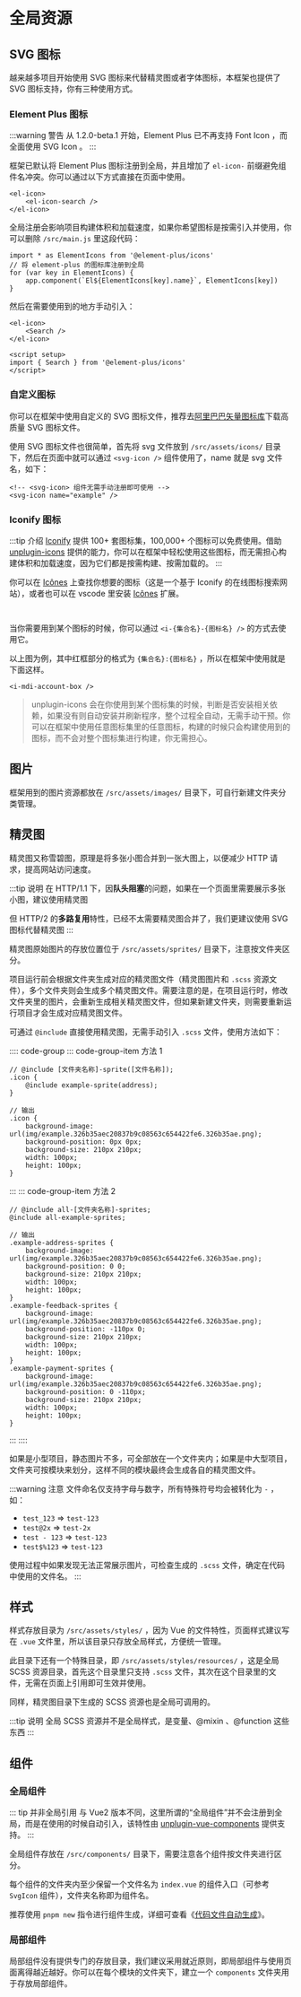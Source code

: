 # 全局资源

## SVG 图标

越来越多项目开始使用 SVG 图标来代替精灵图或者字体图标，本框架也提供了 SVG 图标支持，你有三种使用方式。

### Element Plus 图标

:::warning 警告
从 1.2.0-beta.1 开始，Element Plus 已不再支持 Font Icon ，而全面使用 SVG Icon 。
:::

框架已默认将 Element Plus 图标注册到全局，并且增加了 `el-icon-` 前缀避免组件名冲突。你可以通过以下方式直接在页面中使用。

```vue:no-line-numbers
<el-icon>
    <el-icon-search />
</el-icon>
```

全局注册会影响项目构建体积和加载速度，如果你希望图标是按需引入并使用，你可以删除 `/src/main.js` 里这段代码：

```js:no-line-numbers
import * as ElementIcons from '@element-plus/icons'
// 将 element-plus 的图标库注册到全局
for (var key in ElementIcons) {
    app.component(`El${ElementIcons[key].name}`, ElementIcons[key])
}
```

然后在需要使用到的地方手动引入：

```vue:no-line-numbers
<el-icon>
    <Search />
</el-icon>

<script setup>
import { Search } from '@element-plus/icons'
</script>
```

### 自定义图标

你可以在框架中使用自定义的 SVG 图标文件，推荐去[阿里巴巴矢量图标库](https://www.iconfont.cn/)下载高质量 SVG 图标文件。

使用 SVG 图标文件也很简单，首先将 svg 文件放到 `/src/assets/icons/` 目录下，然后在页面中就可以通过 `<svg-icon />` 组件使用了，name 就是 svg 文件名，如下：

```vue:no-line-numbers
<!-- <svg-icon> 组件无需手动注册即可使用 -->
<svg-icon name="example" />
```

### Iconify 图标 <Badge type="tip" text="专业版" vertical="top" />

:::tip 介绍
[Iconify](https://github.com/iconify/iconify) 提供 100+ 套图标集，100,000+ 个图标可以免费使用。借助 [unplugin-icons](https://github.com/antfu/unplugin-icons) 提供的能力，你可以在框架中轻松使用这些图标，而无需担心构建体积和加载速度，因为它们都是按需构建、按需加载的。
:::

你可以在 [Icônes](https://icones.js.org/) 上查找你想要的图标（这是一个基于 Iconify 的在线图标搜索网站），或者也可以在 vscode 里安装 [Icônes](https://marketplace.visualstudio.com/items?itemName=afzalsayed96.icones) 扩展。

<p><img :src="$withBase('/icones1.png')" /></p>

<p><img :src="$withBase('/icones2.png')" /></p>

当你需要用到某个图标的时候，你可以通过 `<i-{集合名}-{图标名} />` 的方式去使用它。

以上图为例，其中红框部分的格式为 `{集合名}:{图标名}` ，所以在框架中使用就是下面这样。

```vue
<i-mdi-account-box />
```

> unplugin-icons 会在你使用到某个图标集的时候，判断是否安装相关依赖，如果没有则自动安装并刷新程序，整个过程全自动，无需手动干预。你可以在框架中使用任意图标集里的任意图标，构建的时候只会构建使用到的图标，而不会对整个图标集进行构建，你无需担心。

## 图片

框架用到的图片资源都放在 `/src/assets/images/` 目录下，可自行新建文件夹分类管理。

## 精灵图

精灵图又称雪碧图，原理是将多张小图合并到一张大图上，以便减少 HTTP 请求，提高网站访问速度。

:::tip 说明
在 HTTP/1.1 下，因**队头阻塞**的问题，如果在一个页面里需要展示多张小图，建议使用精灵图

但 HTTP/2 的**多路复用**特性，已经不太需要精灵图合并了，我们更建议使用 SVG 图标代替精灵图
:::

精灵图原始图片的存放位置位于 `/src/assets/sprites/` 目录下，注意按文件夹区分。

项目运行前会根据文件夹生成对应的精灵图文件（精灵图图片和 `.scss` 资源文件），多个文件夹则会生成多个精灵图文件。需要注意的是，在项目运行时，修改文件夹里的图片，会重新生成相关精灵图文件，但如果新建文件夹，则需要重新运行项目才会生成对应精灵图文件。

可通过 `@include` 直接使用精灵图，无需手动引入 `.scss` 文件，使用方法如下：

:::: code-group
::: code-group-item 方法 1
```scss:no-line-numbers
// @include [文件夹名称]-sprite([文件名称]);
.icon {
    @include example-sprite(address);
}

// 输出
.icon {
    background-image: url(img/example.326b35aec20837b9c08563c654422fe6.326b35ae.png);
    background-position: 0px 0px;
    background-size: 210px 210px;
    width: 100px;
    height: 100px;
}
```
:::
::: code-group-item 方法 2
```scss:no-line-numbers
// @include all-[文件夹名称]-sprites;
@include all-example-sprites;

// 输出
.example-address-sprites {
    background-image: url(img/example.326b35aec20837b9c08563c654422fe6.326b35ae.png);
    background-position: 0 0;
    background-size: 210px 210px;
    width: 100px;
    height: 100px;
}
.example-feedback-sprites {
    background-image: url(img/example.326b35aec20837b9c08563c654422fe6.326b35ae.png);
    background-position: -110px 0;
    background-size: 210px 210px;
    width: 100px;
    height: 100px;
}
.example-payment-sprites {
    background-image: url(img/example.326b35aec20837b9c08563c654422fe6.326b35ae.png);
    background-position: 0 -110px;
    background-size: 210px 210px;
    width: 100px;
    height: 100px;
}
```
:::
::::

如果是小型项目，静态图片不多，可全部放在一个文件夹内；如果是中大型项目，文件夹可按模块来划分，这样不同的模块最终会生成各自的精灵图文件。

:::warning 注意
文件命名仅支持字母与数字，所有特殊符号均会被转化为 `-` ，如：

- `test_123` => `test-123`
- `test@2x` => `test-2x`
- `test - 123` => `test-123`
- `test$%123` => `test-123`

使用过程中如果发现无法正常展示图片，可检查生成的 `.scss` 文件，确定在代码中使用的文件名。
:::

## 样式

样式存放目录为 `/src/assets/styles/` ，因为 Vue 的文件特性，页面样式建议写在 `.vue` 文件里，所以该目录只存放全局样式，方便统一管理。

此目录下还有一个特殊目录，即 `/src/assets/styles/resources/` ，这是全局 SCSS 资源目录，首先这个目录里只支持 `.scss` 文件，其次在这个目录里的文件，无需在页面上引用即可生效并使用。

同样，精灵图目录下生成的 SCSS 资源也是全局可调用的。

:::tip 说明
全局 SCSS 资源并不是全局样式，是变量、@mixin 、@function 这些东西
:::

## 组件

### 全局组件

::: tip 并非全局引用
与 Vue2 版本不同，这里所谓的“全局组件”并不会注册到全局，而是在使用的时候自动引入，该特性由 [unplugin-vue-components](https://github.com/antfu/unplugin-vue-components) 提供支持。
:::

全局组件存放在 `/src/components/` 目录下，需要注意各个组件按文件夹进行区分。

每个组件的文件夹内至少保留一个文件名为 `index.vue` 的组件入口（可参考 `SvgIcon` 组件），文件夹名称即为组件名。

推荐使用 `pnpm new` 指令进行组件生成，详细可查看《[代码文件自动生成](plop.md)》。

### 局部组件

局部组件没有提供专门的存放目录，我们建议采用就近原则，即局部组件与使用页面离得越近越好。你可以在每个模块的文件夹下，建立一个 `components` 文件夹用于存放局部组件。